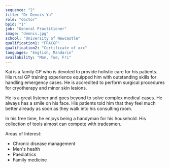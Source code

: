 ```yaml
---
sequence: "2"
title: "Dr Dennis Yu"
role: "doctor"
bpid: "1"
job: "General Practitioner"
image: "dennis.jpg"
school: "University of Newcastle"
qualification1: "FRACGP"
qualification2: "Certificate of xxx"
languages: "English, Mandarin"
availability: "Mon, Tue, Fri"
---
```


Kai is a family GP who is devoted to provide holistic care for his patients. His rural GP training experience equipped him with outstanding skills for handling emergency cases. He is accredited to perform surgical procedures for cryotherapy and minor skin lesions.    

He is a great listener and goes beyond to solve complex medical cases. He always has a smile on his face. His patients told him that they feel much better already as soon as they walk into his consulting room.    

In his free time, he enjoys being a handyman for his household. His collection of tools almost can compete with tradesmen.    

Areas of Interest:
- Chronic disease management 
- Men's health
- Paediatrics
- Family medicine 